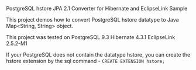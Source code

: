PostgreSQL hstore JPA 2.1 Converter for Hibernate and EclipseLink Sample 

This project demos how to convert PostgreSQL hstore datatype to Java Map<String, String> object.


This project was tested on
PostgreSQL 9.3
Hibernate 4.3.1
EclipseLink 2.5.2-M1


If your PostgreSQL does not contain the datatype hstore, you can create the hstore extension by the sql command - `CREATE EXTENSION hstore;`
